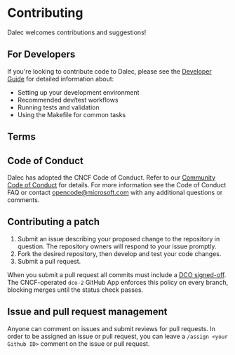 # Contributing

Dalec welcomes contributions and suggestions!

## For Developers

If you're looking to contribute code to Dalec, please see the [Developer Guide](https://project-dalec.github.io/dalec/developers) for detailed information about:

- Setting up your development environment
- Recommended dev/test workflows
- Running tests and validation
- Using the Makefile for common tasks

## Terms

## Code of Conduct

Dalec has adopted the CNCF Code of Conduct. Refer to our [Community Code of Conduct](CODE_OF_CONDUCT.md) for details.  For more information see the Code of Conduct FAQ or contact opencode@microsoft.com with any additional questions or comments.

## Contributing a patch

1. Submit an issue describing your proposed change to the repository in question. The repository owners will respond to your issue promptly.
2. Fork the desired repository, then develop and test your code changes.
3. Submit a pull request.

When you submit a pull request all commits must include a [DCO signed-off](https://wiki.linuxfoundation.org/dco).
The CNCF-operated `dco-2` GitHub App enforces this policy on every branch, blocking merges until the status check passes.

## Issue and pull request management

Anyone can comment on issues and submit reviews for pull requests. In order to be assigned an issue or pull request, you can leave a `/assign <your Github ID>` comment on the issue or pull request.
